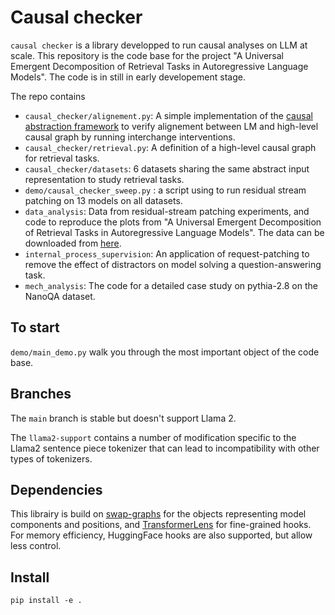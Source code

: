 # Causal checker

`causal checker` is a library developped to run causal analyses on LLM at scale. This repository is the code base for the project "A Universal Emergent Decomposition of  Retrieval Tasks in Autoregressive Language Models". The code is in still in early developement stage.

The repo contains
* `causal_checker/alignement.py`: A simple implementation of the [causal abstraction framework](https://arxiv.org/abs/2106.02997) to verify alignement between LM and high-level causal graph by running interchange interventions.
* `causal_checker/retrieval.py`: A definition of a high-level causal graph for retrieval tasks.
* `causal_checker/datasets`: 6 datasets sharing the same abstract input representation to study retrieval tasks.
* `demo/causal_checker_sweep.py` : a script using to run residual stream patching on 13 models on all datasets.
* `data_analysis`: Data from residual-stream patching experiments, and code to reproduce the plots from "A Universal Emergent Decomposition of  Retrieval Tasks in Autoregressive Language Models". The data can be downloaded from [here](https://drive.google.com/file/d/1-ObQJftSeERZqsGFA5cKJFtwDniapKW1/view?usp=sharing).
* `internal_process_supervision`: An application of request-patching to remove the effect of distractors on model solving a question-answering task.
* `mech_analysis`: The code for a detailed case study on pythia-2.8 on the NanoQA dataset.

## To start

`demo/main_demo.py` walk you through the most important object of the code base.

## Branches

The `main` branch is stable but doesn't support Llama 2. 

The `llama2-support` contains a number of modification specific to the Llama2 sentence piece tokenizer that can lead to incompatibility with other types of tokenizers.

## Dependencies

This librairy is build on [swap-graphs](https://github.com/aVariengien/swap-graphs) for the objects representing model components and positions, and [TransformerLens](https://github.com/neelnanda-io/TransformerLens) for fine-grained hooks. For memory efficiency, HuggingFace hooks are also supported, but allow less control. 

## Install

`pip install -e .`
